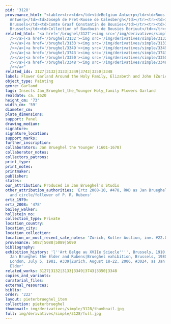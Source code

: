 ```yaml
---
pid: '3128'
provenance_html: "<table><tr><td></td><td>Belgium Antwerp</td><td>Roos Collection</td></tr><tr><td>1887</td><td>Belgium
  Antwerp</td><td>Joseph de Pret-Roose de Calesbergh</td></tr><tr><td>1910</td><td>Belgium
  Brussels</td><td>Comte Graaf Constantin de Bousies</td></tr><tr><td>1984</td><td>Belgium
  Brussels</td><td>Collection of Baudouin de Bousies Boriuut</td></tr></table>"
related_html: "<a href='/brughel/3127'><img src='/img/derivatives/simple/3127/thumbnail.jpg'
  /></a>|<a href='/brughel/3132'><img src='/img/derivatives/simple/3132/thumbnail.jpg'
  /></a>|<a href='/brughel/3133'><img src='/img/derivatives/simple/3133/thumbnail.jpg'
  /></a>|<a href='/brughel/3349'><img src='/img/derivatives/simple/3349/thumbnail.jpg'
  /></a>|<a href='/brughel/3743'><img src='/img/derivatives/simple/3743/thumbnail.jpg'
  /></a>|<a href='/brughel/3350'><img src='/img/derivatives/simple/3350/thumbnail.jpg'
  /></a>|<a href='/brughel/3348'><img src='/img/derivatives/simple/3348/thumbnail.jpg'
  /></a>"
related_ids: 3127|3132|3133|3349|3743|3350|3348
label: Flower Garland Around the Holy Family, Elizabeth and John (Zurich)
object_type: Painting
genre: Garland
tags: Insects Jan_Brueghel_the_Younger Holy_family Flowers Garland
realdate: ca. 1620
height_cm: '73'
width_cm: '59'
diameter_cm: 
plate_dimensions: 
support: Panel
drawing_medium: 
signature: 
signature_location: 
support_marks: 
further_inscription: 
collaborators: Jan Brueghel the Younger (1601-1678)
collaborator_notes: 
collectors_patrons: 
print_type: 
print_notes: 
printmaker: 
publisher: 
states: 
our_attribution: Produced in Jan Brueghel's Studio
other_attribution_authorities: 'Ertz 2008-10, #478, RKD as Jan Brueghel the Younger
  and circle/follower of P. R. Rubens'
ertz_1979: 
ertz_2008: '478'
bailey_walker: 
hollstein_no: 
collection_type: Private
location_country: 
location_city: 
location_collection: 
location_or_most_recent_sale_notes: 'Zürich, Koller Auction, inv. #22.09.2006'
provenance: 5087|5088|5089|5090
bibliography: 
exhibition_history: 'l''Art Belge au XVIIe Sciecle'''', Brussels, 1910, cat. 15 as
  Jan Brueghel the Elder and Rubens|Brueghel exhibition, Brussels, 1980, cat. 173|Sotheby''s,
  London, July 5, 1981, #339|Zurich, August 18-22, 2006, #3024, as Jan Brueghel the
  Elder'
related_works: 3127|3132|3133|3349|3743|3350|3348
copies_and_variants: 
curatorial_files: 
external_resources: 
biblio: 
order: '222'
layout: pieterbrueghel_item
collection: pieterbrueghel
thumbnail: img/derivatives/simple/3128/thumbnail.jpg
full: img/derivatives/simple/3128/full.jpg
---
```

